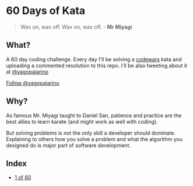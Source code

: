# 60 Days of Kata

> Wax on, wax off. Wax on, wax off. - **Mr Miyagi**

## What?

A 60 day coding challenge. Every day I'll be solving a [codewars](https://www.codewars.com/) kata and uploading a commented resolution to this repo. I'll be also tweeting about it at [@yagopajarino](https://twitter.com/yagopajarino)

<a href="https://twitter.com/yagopajarino?ref_src=twsrc%5Etfw" class="twitter-follow-button" data-size="large" data-show-screen-name="false" data-show-count="false">Follow @yagopajarino</a><script async src="https://platform.twitter.com/widgets.js" charset="utf-8"></script>

## Why?

As famous Mr. Miyagi taught to Daniel San, patience and practice are the best allies to learn karate (and might work as well with coding).

But solving problems is not the only skill a developer should dominate. Explaining to others how you solve a problem and what the algorithm you designed do is major part of software development.

## Index

- [1 of 60](./solutions/1.md)
